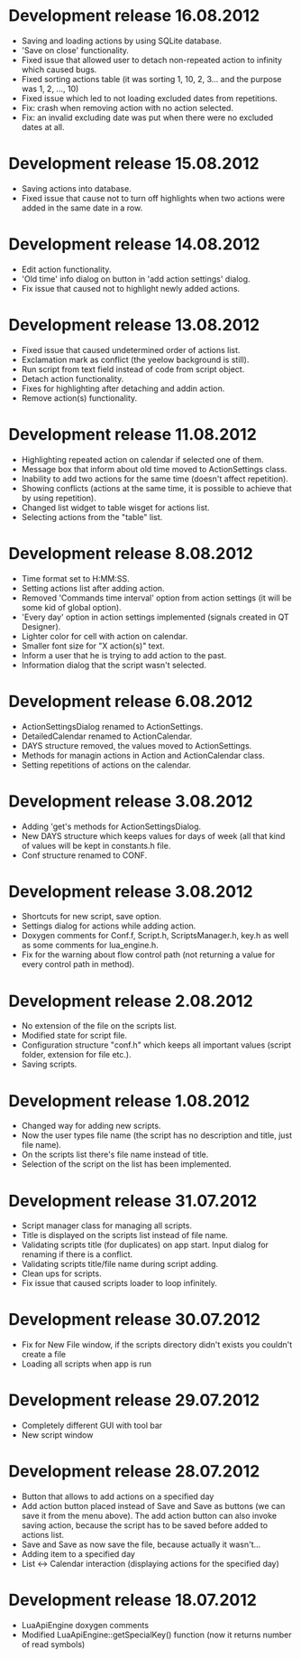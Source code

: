 Development release 16.08.2012
===================================================
- Saving and loading actions by using SQLite database.
- 'Save on close' functionality.
- Fixed issue that allowed user to detach non-repeated action to infinity which caused bugs.
- Fixed sorting actions table (it was sorting 1, 10, 2, 3... and the purpose was 1, 2, ..., 10)
- Fixed issue which led to not loading excluded dates from repetitions.
- Fix: crash when removing action with no action selected.
- Fix: an invalid excluding date was put when there were no excluded dates at all.

Development release 15.08.2012
===================================================
- Saving actions into database.
- Fixed issue that cause not to turn off highlights when two actions were added in the same date in a row.

Development release 14.08.2012
===================================================
- Edit action functionality.
- 'Old time' info dialog on button in 'add action settings' dialog.
- Fix issue that caused not to highlight newly added actions.

Development release 13.08.2012
===================================================
- Fixed issue that caused undetermined order of actions list.
- Exclamation mark as conflict (the yeelow background is still).
- Run script from text field instead of code from script object.
- Detach action functionality.
- Fixes for highlighting after detaching and addin action.
- Remove action(s) functionality.

Development release 11.08.2012
===================================================
- Highlighting repeated action on calendar if selected one of them.
- Message box that inform about old time moved to ActionSettings class.
- Inability to add two actions for the same time (doesn't affect repetition).
- Showing conflicts (actions at the same time, it is possible to achieve that by using repetition).
- Changed list widget to table wisget for actions list.
- Selecting actions from the "table" list.

Development release 8.08.2012
===================================================
- Time format set to H:MM:SS.
- Setting actions list after adding action.
- Removed 'Commands time interval' option from action settings (it will be some kid of global option).
- 'Every day' option in action settings implemented (signals created in QT Designer).
- Lighter color for cell with action on calendar.
- Smaller font size for "X action(s)" text.
- Inform a user that he is trying to add action to the past.
- Information dialog that the script wasn't selected.

Development release 6.08.2012
===================================================
- ActionSettingsDialog renamed to ActionSettings.
- DetailedCalendar renamed to ActionCalendar.
- DAYS structure removed, the values moved to ActionSettings.
- Methods for managin actions in Action and ActionCalendar class.
- Setting repetitions of actions on the calendar.

Development release 3.08.2012
===================================================
- Adding 'get's methods for ActionSettingsDialog.
- New DAYS structure which keeps values for days of week (all that kind of values will be kept in constants.h file.
- Conf structure renamed to CONF.

Development release 3.08.2012
===================================================
- Shortcuts for new script, save option.
- Settings dialog for actions while adding action.
- Doxygen comments for Conf.f, Script.h, ScriptsManager.h, key.h as well as some comments for lua_engine.h.
- Fix for the warning about flow control path (not returning a value for every control path in method).

Development release 2.08.2012
===================================================
- No extension of the file on the scripts list.
- Modified state for script file.
- Configuration structure "conf.h" which keeps all important values (script folder, extension for file etc.).
- Saving scripts.

Development release 1.08.2012
===================================================
- Changed way for adding new scripts.
- Now the user types file name (the script has no description and title, just file name).
- On the scripts list there's file name instead of title.
- Selection of the script on the list has been implemented.

Development release 31.07.2012
===================================================
- Script manager class for managing all scripts.
- Title is displayed on the scripts list instead of file name.
- Validating scripts title (for duplicates) on app start. Input dialog for renaming if there is a conflict.
- Validating scripts title/file name during script adding.
- Clean ups for scripts.
- Fix issue that caused scripts loader to loop infinitely.

Development release 30.07.2012
===================================================
- Fix for New File window, if the scripts directory didn't exists you couldn't create a file
- Loading all scripts when app is run

Development release 29.07.2012
===================================================
- Completely different GUI with tool bar
- New script window

Development release 28.07.2012
===================================================
- Button that allows to add actions on a specified day
- Add action button placed instead of Save and Save as buttons (we can save it from the menu above). The add action button can also invoke saving action, because the script has to be saved before added to actions list.
- Save and Save as now save the file, because actually it wasn't...
- Adding item to a specified day
- List <-> Calendar interaction (displaying actions for the specified day)

Development release 18.07.2012
===================================================
- LuaApiEngine doxygen comments
- Modified LuaApiEngine::getSpecialKey() function (now it returns number of read symbols)
